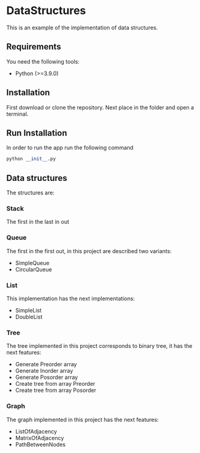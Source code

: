 # DataStructures

This is an example of the implementation of data structures.

## Requirements

You need the following tools:
* Python (>=3.9.0)

## Installation

First download or clone the repository. Next place in the folder and open a terminal.

## Run Installation

In order to run the app run the following command

```python
python __init__.py
```

## Data structures

The structures are:

### Stack

The first in the last in out

### Queue

The first in the first out, in this project are described two variants:
* SimpleQueue
* CircularQueue

### List

This implementation has the next implementations:

* SimpleList
* DoubleList

### Tree

The tree implemented in this project corresponds to binary tree, it has the next features:

* Generate Preorder array
* Generate Inorder array
* Generate Posorder array
* Create tree from array Preorder
* Create tree from array Posorder


### Graph

The graph implemented in this project has the next features:

* ListOfAdjacency
* MatrixOfAdjacency
* PathBetweenNodes
